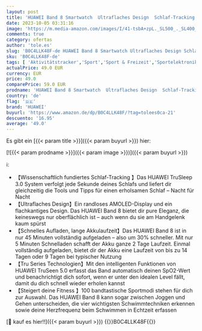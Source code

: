 ```yaml
---
layout: post
title: 'HUAWEI Band 8 Smartwatch  Ultraflaches Design  Schlaf-Tracking  2 Wochen Akkulaufzeit Gesundheits- und Fitness-Tracker  Kompatibel mit Android & iOS  Deutsche Version  schwarz'
date: 2023-10-05 03:31:16
image: 'https://m.media-amazon.com/images/I/41-tsbA+zpL._SL500_._SL400_.jpg'
comments: true
category: ofertas
author: 'tole.es'
slug: 'B0C4LLK48F-de HUAWEI Band 8 Smartwatch Ultraflaches Design Schlaf-...'
sku: 'B0C4LLK48F-de'
tags: [ 'Aktivitätstracker','Sport','Sport & Freizeit','Sportelektronik','huawei','🇩🇪', ]
actualPrice: 49.0 EUR
currency: EUR
price: 49.0
comparePrice: 59.0 EUR
prodname: 'HUAWEI Band 8 Smartwatch  Ultraflaches Design  Schlaf-Tracking  2 Wochen Akkulaufzeit Gesundheits- und Fitness-Tracker  Kompatibel mit Android & iOS  Deutsche Version  schwarz'
country: 'de'
flag: '🇩🇪'
brand: 'HUAWEI'
buyurl: 'https://www.amazon.de/dp/B0C4LLK48F/?tag=tolees0ca-21'
descuento: '16.95'
average: '49.0'
---
```


Es gibt ein [{{< param title >}}]({{< param buyurl >}}) hier:

[![{{< param prodname >}}]({{< param image >}})]({{< param buyurl >}})

ℹ️:

- 【Wissenschaftlich fundiertes Schlaf-Tracking 】Das HUAWEI TruSleep 3.0 System verfolgt jede Sekunde deines Schlafs und liefert dir gleichzeitig die Tools und Tipps für einen erholsamen Schlaf – Nacht für Nacht
- 【Ultraflaches Design】Ein randloses AMOLED-Display und ein flachkantiges Design. Das HUAWEI Band 8 bietet dir pure Eleganz, die keineswegs nur oberflächlich ist – auch wenn du sie am Handgelenk kaum spürst
- 【Schnelles Aufladen, lange Akkulaufzeit】Das HUAWEI Band 8 ist in nur 45 Minuten vollständig aufgeladen – also um 30% schneller. Mit nur 5 Minuten Schnelladen schafft der Akku ganze 2 Tage Laufzeit. Einmal vollständig aufgeladen, bietet dir der Akku eine Laufzeit von bis zu 14 Tagen oder 9 Tagen bei typischer Nutzung
- 【Tru Series Technologien】Mit den intelligenten Funktionen von HUAWEI TruSeen 5.0 erfasst das Band automatisch deinen SpO2-Wert und benachrichtigt dich sofort, wenn er unter den idealen Level fällt, damit du dich schnell wieder erholen kannst
- 【Steigert deine Fitness 】100 bandtastische Sportmodi stehen für dich zur Auswahl. Das HUAWEI Band 8 kann sogar zwischen Joggen und Gehen unterscheiden, die vier wichtigsten Schwimmtechniken erkennen sowie deine Herzfrequenz beim Schwimmen in Echtzeit erfassen

[🛒 kauf es hier!!]({{< param buyurl >}})
{{<world>}}B0C4LLK48F{{</world>}}
